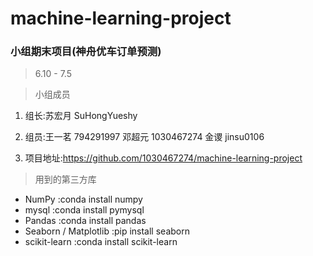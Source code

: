 # machine-learning-project
### 小组期末项目(神舟优车订单预测)
> 6.10 - 7.5

> 小组成员

1. 组长:苏宏月 SuHongYueshy

2. 组员:王一茗 794291997 邓超元 1030467274 金谡 jinsu0106

3. 项目地址:https://github.com/1030467274/machine-learning-project

> 用到的第三方库    
   - NumPy  :conda install numpy
   - mysql  :conda install pymysql
   - Pandas :conda install pandas
   - Seaborn / Matplotlib :pip install seaborn
   - scikit-learn :conda install scikit-learn